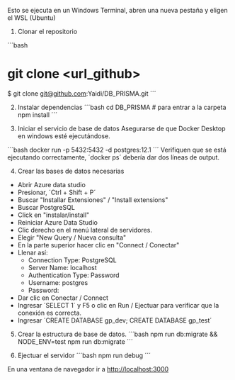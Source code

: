 Esto se ejecuta en un Windows Terminal, abren una nueva pestaña y eligen el WSL (Ubuntu)

1. Clonar el repositorio

´´´bash
# git clone <url_github>
$ git clone git@github.com:Yaidi/DB_PRISMA.git 
´´´

2. Instalar dependencias
´´´bash
cd DB_PRISMA # para entrar a la carpeta
npm install
´´´

3. Iniciar el servicio de base de datos
Asegurarse de que Docker Desktop en windows esté ejecutándose.

´´´bash
docker run -p 5432:5432 -d postgres:12.1
´´´
Verifiquen que se está ejecutando correctamente, ´docker ps´ debería dar dos líneas
de output.

4. Crear las bases de datos necesarias

- Abrir Azure data studio
- Presionar, ´Ctrl + Shift + P´
- Buscar "Installar Extensiones" / "Install extensions"
- Buscar PostgreSQL
- Click en "instalar/install"
- Reiniciar Azure Data Studio
- Clic derecho en el menú lateral de servidores.
- Elegir "New Query / Nueva consulta"
- En la parte superior hacer clic en "Connect / Conectar"
- Llenar así:
    - Connection Type: PostgreSQL
    - Server Name: localhost
    - Authentication Type: Password
    - Username: postgres
    - Password:
- Dar clic en Conectar / Connect
- Ingresar ´SELECT 1´ y F5 o clic en Run / Ejectuar para verificar que la conexión es correcta.
- Ingresar ´CREATE DATABASE gp_dev; CREATE DATABASE gp_test´

5. Crear la estructura de base de datos.
´´´bash
 npm run db:migrate && NODE_ENV=test npm run db:migrate
´´´

6. Ejectuar el servidor
´´´bash
npm run debug
´´´

En una ventana de navegador ir a [http://localhost:3000](http://localhost:3000)







